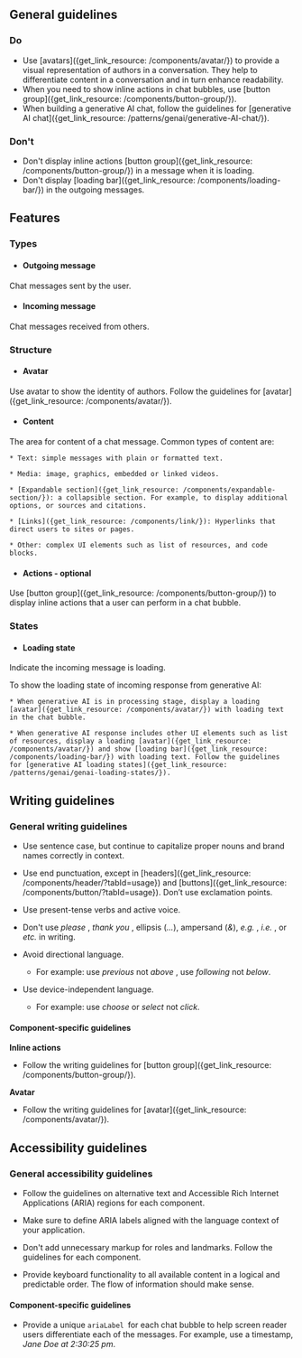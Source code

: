 ## General guidelines

### Do

  * Use [avatars]({get_link_resource: /components/avatar/}) to provide a visual representation of authors in a conversation. They help to differentiate content in a conversation and in turn enhance readability.
  * When you need to show inline actions in chat bubbles, use [button group]({get_link_resource: /components/button-group/}). 
  * When building a generative AI chat, follow the guidelines for [generative AI chat]({get_link_resource: /patterns/genai/generative-AI-chat/}).



### Don't

  * Don't display inline actions [button group]({get_link_resource: /components/button-group/}) in a message when it is loading.
  * Don't display [loading bar]({get_link_resource: /components/loading-bar/}) in the outgoing messages.



## Features

### Types

  * #### Outgoing message

Chat messages sent by the user.

  * #### Incoming message

Chat messages received from others.




### Structure

  * #### Avatar

Use avatar to show the identity of authors. Follow the guidelines for [avatar]({get_link_resource: /components/avatar/}).

  * #### Content

The area for content of a chat message. Common types of content are:

    * Text: simple messages with plain or formatted text.

    * Media: image, graphics, embedded or linked videos.

    * [Expandable section]({get_link_resource: /components/expandable-section/}): a collapsible section. For example, to display additional options, or sources and citations.

    * [Links]({get_link_resource: /components/link/}): Hyperlinks that direct users to sites or pages.

    * Other: complex UI elements such as list of resources, and code blocks.

  * #### Actions \- optional

Use [button group]({get_link_resource: /components/button-group/}) to display inline actions that a user can perform in a chat bubble. 




### States

  * #### Loading state

Indicate the incoming message is loading. 

To show the loading state of incoming response from generative AI:

    * When generative AI is in processing stage, display a loading [avatar]({get_link_resource: /components/avatar/}) with loading text in the chat bubble.

    * When generative AI response includes other UI elements such as list of resources, display a loading [avatar]({get_link_resource: /components/avatar/}) and show [loading bar]({get_link_resource: /components/loading-bar/}) with loading text. Follow the guidelines for [generative AI loading states]({get_link_resource: /patterns/genai/genai-loading-states/}).




## Writing guidelines

### General writing guidelines

  * Use sentence case, but continue to capitalize proper nouns and brand names correctly in context.

  * Use end punctuation, except in [headers]({get_link_resource: /components/header/?tabId=usage}) and [buttons]({get_link_resource: /components/button/?tabId=usage}). Don’t use exclamation points.

  * Use present-tense verbs and active voice.

  * Don't use _please_ , _thank you_ , ellipsis (_..._), ampersand (_&_), _e.g._ , _i.e._ , or _etc._ in writing.

  * Avoid directional language.

    * For example: use _previous_ not _above_ , use _following_ not _below_.

  * Use device-independent language.

    * For example: use _choose_ or _select_ not _click_.




#### Component-specific guidelines

**Inline actions**

  * Follow the writing guidelines for [button group]({get_link_resource: /components/button-group/}).




**Avatar**

  * Follow the writing guidelines for [avatar]({get_link_resource: /components/avatar/}).




## Accessibility guidelines

### General accessibility guidelines

  * Follow the guidelines on alternative text and Accessible Rich Internet Applications (ARIA) regions for each component.

  * Make sure to define ARIA labels aligned with the language context of your application.

  * Don't add unnecessary markup for roles and landmarks. Follow the guidelines for each component.

  * Provide keyboard functionality to all available content in a logical and predictable order. The flow of information should make sense.




#### Component-specific guidelines

  * Provide a unique `ariaLabel `for each chat bubble to help screen reader users differentiate each of the messages. For example, use a timestamp, _Jane Doe at 2:30:25 pm_.



